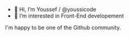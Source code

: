 - 👋 Hi, I’m Youssef / @youssicode
- 👀 I’m interested in Front-End developement

I'm happy to be one of the Github community.
